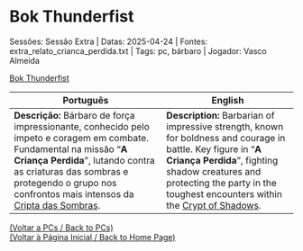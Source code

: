 
# Bok Thunderfist

Sessões: Sessão Extra | Datas: 2025-04-24 | Fontes: extra_relato_crianca_perdida.txt | Tags: pc, bárbaro | Jogador: Vasco Almeida

[Bok Thunderfist](bok_thunderfist.png)

| Português | English |
|-----------|---------|
| **Descrição:** Bárbaro de força impressionante, conhecido pelo ímpeto e coragem em combate. Fundamental na missão “**A Criança Perdida**”, lutando contra as criaturas das sombras e protegendo o grupo nos confrontos mais intensos da [Cripta das Sombras](cripta_das_sombras.md). | **Description:** Barbarian of impressive strength, known for boldness and courage in battle. Key figure in “**A Criança Perdida**”, fighting shadow creatures and protecting the party in the toughest encounters within the [Crypt of Shadows](cripta_das_sombras.md). |

[(Voltar a PCs / Back to PCs)](pcs.md)  
[(Voltar à Página Inicial / Back to Home Page)](home.md)



